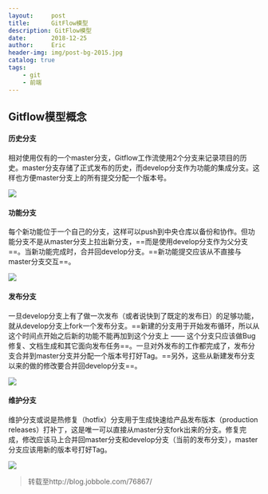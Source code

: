 ```yaml
---
layout:     post
title:      GitFlow模型
description: GitFlow模型
date:       2018-12-25
author:     Eric
header-img: img/post-bg-2015.jpg
catalog: true
tags:
    - git
    - 前端
---
```


## Gitflow模型概念

#### 历史分支

相对使用仅有的一个master分支，Gitflow工作流使用2个分支来记录项目的历史。master分支存储了正式发布的历史，而develop分支作为功能的集成分支。这样也方便master分支上的所有提交分配一个版本号。

![](https://ws4.sinaimg.cn/large/006tNbRwgy1fyj0jpu1ldj30h2044mxa.jpg)

#### 功能分支

每个新功能位于一个自己的分支，这样可以push到中央仓库以备份和协作。但功能分支不是从master分支上拉出新分支，==而是使用develop分支作为父分支==。当新功能完成时，合并回develop分支。==新功能提交应该从不直接与master分支交互==。

![](https://ws1.sinaimg.cn/large/006tNbRwgy1fyj0pqsqedj30h207g74p.jpg)

#### 发布分支

一旦develop分支上有了做一次发布（或者说快到了既定的发布日）的足够功能，就从develop分支上fork一个发布分支。==新建的分支用于开始发布循环，所以从这个时间点开始之后新的功能不能再加到这个分支上 —— 这个分支只应该做Bug修复、文档生成和其它面向发布任务==。一旦对外发布的工作都完成了，发布分支合并到master分支并分配一个版本号打好Tag。==另外，这些从新建发布分支以来的做的修改要合并回develop分支==。

![](https://ws3.sinaimg.cn/large/006tNbRwgy1fyj0tbgytlj30h208wwf1.jpg)

#### 维护分支

维护分支或说是热修复（hotfix）分支用于生成快速给产品发布版本（production releases）打补丁，这是唯一可以直接从master分支fork出来的分支。修复完成，修改应该马上合并回master分支和develop分支（当前的发布分支），master分支应该用新的版本号打好Tag。

![](https://ws2.sinaimg.cn/large/006tNbRwgy1fyj0v2gxuoj30h20akjs2.jpg)

> 转载至http://blog.jobbole.com/76867/